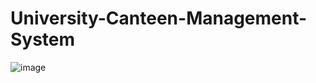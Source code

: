 # University-Canteen-Management-System
![image](https://github.com/thqu1et/University-Canteen-Management-System/assets/119388526/d4f37289-ce1a-437e-b59b-5e2149418cd5)
